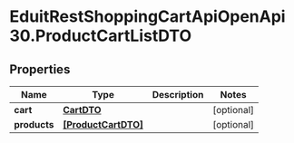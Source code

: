 # EduitRestShoppingCartApiOpenApi30.ProductCartListDTO

## Properties

Name | Type | Description | Notes
------------ | ------------- | ------------- | -------------
**cart** | [**CartDTO**](CartDTO.md) |  | [optional] 
**products** | [**[ProductCartDTO]**](ProductCartDTO.md) |  | [optional] 


